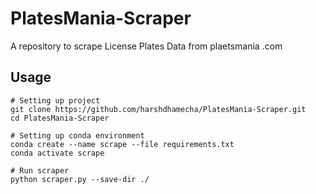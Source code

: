 # PlatesMania-Scraper
A repository to scrape License Plates Data from plaetsmania .com

## Usage

```
# Setting up project
git clone https://github.com/harshdhamecha/PlatesMania-Scraper.git
cd PlatesMania-Scraper

# Setting up conda environment
conda create --name scrape --file requirements.txt
conda activate scrape

# Run scraper
python scraper.py --save-dir ./ 
```

